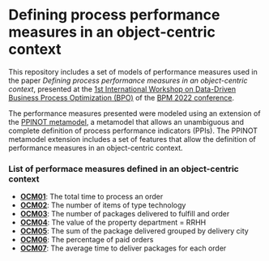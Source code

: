 # Defining process performance measures in an object-centric context

This repository includes a set of models of performance measures used in the paper _Defining process performance measures in an object-centric context_, presented at the [1st International Workshop on Data-Driven Business Process Optimization (BPO)](https://bpm2022.uni-muenster.de/workshops/1st-international-workshop-data-driven-business-process-optimization-bpo) of the [BPM 2022 conference](https://bpm2022.uni-muenster.de/). 

The performance measures presented were modeled using an extension of the [PPINOT metamodel](https://www.isa.us.es/ppinot/documentation/ppinot-metamodel/), a metamodel that allows an unambiguous and complete definition of process performance indicators (PPIs). The PPINOT metamodel extension includes a set of features that allow the definition of performance measures in an object-centric context.

### List of performace measures defined in an object-centric context
* [**OCM01**](https://github.com/Adartse/PerformanceMeasuresInAnObjectCentricContext/blob/main/PerformaceMeasuresInAnObjectCentricContext/OCM01-TM.pdf): The total time to process an order
* [**OCM02**](https://github.com/Adartse/PerformanceMeasuresInAnObjectCentricContext/blob/main/PerformaceMeasuresInAnObjectCentricContext/OCM02-CM.pdf): The number of items of type technology
* [**OCM03**](https://github.com/Adartse/PerformanceMeasuresInAnObjectCentricContext/blob/main/PerformaceMeasuresInAnObjectCentricContext/OCM03-AM.pdf): The number of packages delivered to fulfill and order
* [**OCM04**](https://github.com/Adartse/PerformanceMeasuresInAnObjectCentricContext/blob/main/PerformaceMeasuresInAnObjectCentricContext/OCM04-DM.pdf): The value of the property department = RRHH
* [**OCM05**](https://github.com/Adartse/PerformanceMeasuresInAnObjectCentricContext/blob/main/PerformaceMeasuresInAnObjectCentricContext/OCM05-AM.pdf): The sum of the package delivered grouped by delivery city
* [**OCM06**](https://github.com/Adartse/PerformanceMeasuresInAnObjectCentricContext/blob/main/PerformaceMeasuresInAnObjectCentricContext/OCM06-DM.pdf): The percentage of paid orders
* [**OCM07**](https://github.com/Adartse/PerformanceMeasuresInAnObjectCentricContext/blob/main/PerformaceMeasuresInAnObjectCentricContext/OCM07-OAM.pdf): The average time  to deliver packages for each order

